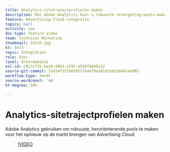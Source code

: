 ```yaml
---
title: Analytics-sitetrajectprofielen maken
description: Met Adobe Analytics kunt u robuuste retargeting-pools maken voor Advertising Cloud-remarketing.
feature: Advertising Cloud-integratie
topics: null
activity: use
doc-type: feature video
team: Technical Marketing
thumbnail: 35116.jpg
kt: 5473
topic: Integraties
role: User
level: Intermediate
exl-id: c0c7c77e-ba24-48b3-a793-a519fbd45e12
source-git-commit: 32424f3f2b05952fe4df9ea91dcbe51684cee905
workflow-type: tm+mt
source-wordcount: '44'
ht-degree: 59%

---
```


# Analytics-sitetrajectprofielen maken

Adobe Analytics gebruiken om robuuste, heroriënterende pools te maken voor het opnieuw op de markt brengen van Advertising Cloud.

>[!VIDEO](https://video.tv.adobe.com/v/35116/?quality=12&learn=on)
